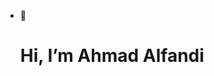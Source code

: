 - 👋<h1> Hi, I’m Ahmad Alfandi</h1>


<!---
fandeesign/fandeesign is a ✨ special ✨ repository because its `README.md` (this file) appears on your GitHub profile.
You can click the Preview link to take a look at your changes.
--->
